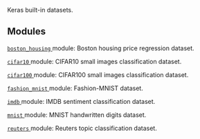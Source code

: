 Keras built-in datasets.

## Modules
[ `boston_housing` ](https://tensorflow.google.cn/api_docs/python/tf/compat/v1/keras/datasets/boston_housing) module: Boston housing price regression dataset.

[ `cifar10` ](https://tensorflow.google.cn/api_docs/python/tf/compat/v1/keras/datasets/cifar10) module: CIFAR10 small images classification dataset.

[ `cifar100` ](https://tensorflow.google.cn/api_docs/python/tf/compat/v1/keras/datasets/cifar100) module: CIFAR100 small images classification dataset.

[ `fashion_mnist` ](https://tensorflow.google.cn/api_docs/python/tf/compat/v1/keras/datasets/fashion_mnist) module: Fashion-MNIST dataset.

[ `imdb` ](https://tensorflow.google.cn/api_docs/python/tf/compat/v1/keras/datasets/imdb) module: IMDB sentiment classification dataset.

[ `mnist` ](https://tensorflow.google.cn/api_docs/python/tf/compat/v1/keras/datasets/mnist) module: MNIST handwritten digits dataset.

[ `reuters` ](https://tensorflow.google.cn/api_docs/python/tf/compat/v1/keras/datasets/reuters) module: Reuters topic classification dataset.

